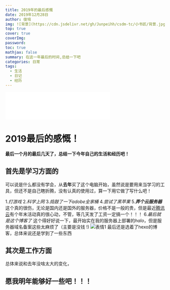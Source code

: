 ```yaml
---
title: 2019年的最后感慨
date: 2019年12月28日
author: 俊培
img: ![背景](https://cdn.jsdelivr.net/gh/Junpeihh/csdm-tc/小书匠/背景.jpg)
top: true
cover: true
coverImg: 
password: 
toc: true
mathjax: false
summary: 在这一年最后的时间,总结一下吧
categories: 日常
tags:
  - 生活
  - 日记
  - 经历
---
```


<iframe frameborder="no" border="0" marginwidth="0" marginheight="0" width=330 height=86 src="//music.163.com/outchain/player?type=2&id=1411319408&auto=1&height=66"></iframe>

# 2019最后的感慨！

**最后一个月的最后几天了，总结一下今年自己的生活和经历吧！**

## 首先是学习方面的  

可以说是什么都没有学会，从**去年**买了这个电脑开始，虽然说是要用来当学习的工具，但还不是自己瞎折腾，没有认真的使用过，算一下用它做了写什么吧！

1.*打游戏*
2.*科学上网*
3.*捣鼓了一下adobe全家桶*
4.*尝试了黑苹果*
5.***弄个云服务器***
这个真的很伤，无论是国内还是国外的服务器，价格不是一般的贵，但是最近[腾讯云](https://cloud.tencent.com/act/seckill?from=11659)有个年末活动真的很心动，不管，等几天发了工资一定搞一个！！！
6.*最后就是这个博客了*
这个得好好说一下，最开始实在我的服务器上部署的*halo*，但是服务器域名备案这些太麻烦了（主要是没钱 !)
![表情1](https://cdn.jsdelivr.net/gh/Junpeihh/csdm-tc/小书匠/表情1.jpg)
最后还是选着了hexo的博客，总体来说还是学到了一些东西

## 其次是工作方面
总体来说和去年没啥太大的变化，

## 愿我明年能够好一些吧！！！